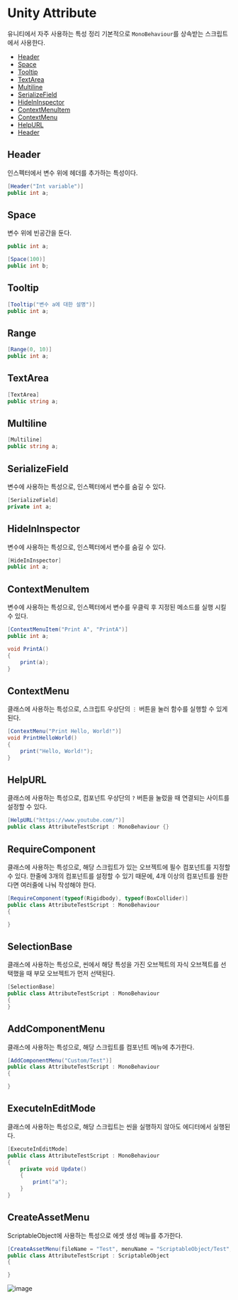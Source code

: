 # Unity Attribute
유니티에서 자주 사용하는 특성 정리
기본적으로 `MonoBehaviour`를 상속받는 스크립트에서 사용한다.

- [Header](#header)
- [Space](#space)
- [Tooltip](#tooltip)
- [TextArea](#textarea)
- [Multiline](#multiline)
- [SerializeField](#serializefield)
- [HideInInspector](#hideininspector)
- [ContextMenuItem](#contextmenuitem)
- [ContextMenu](#contextmenu)
- [HelpURL](#helpurl)
- [Header](#header)

## Header
인스펙터에서 변수 위에 헤더를 추가하는 특성이다.
``` C#
[Header("Int variable")]
public int a;
```

## Space
변수 위에 빈공간을 둔다.
``` C#
public int a;

[Space(100)]
public int b;
```

## Tooltip

``` C#
[Tooltip("변수 a에 대한 설명")]
public int a;
```

## Range

``` C#
[Range(0, 10)]
public int a;
```

## TextArea

``` C#
[TextArea]
public string a;
```

## Multiline

``` C#
[Multiline]
public string a;
```

## SerializeField
변수에 사용하는 특성으로, 인스펙터에서 변수를 숨길 수 있다.
``` C#
[SerializeField]
private int a;
```

## HideInInspector
변수에 사용하는 특성으로, 인스펙터에서 변수를 숨길 수 있다.
``` C#
[HideInInspector]
public int a;
```

## ContextMenuItem
변수에 사용하는 특성으로, 인스펙터에서 변수를 우클릭 후 지정된 메소드를 실행 시킬 수 있다.
``` C#
[ContextMenuItem("Print A", "PrintA")]
public int a;

void PrintA()
{
    print(a);
}
```

## ContextMenu
클래스에 사용하는 특성으로, 스크립트 우상단의 `⋮` 버튼을 눌러 함수를 실행할 수 있게 된다.
``` C#
[ContextMenu("Print Hello, World!")]
void PrintHelloWorld()
{
    print("Hello, World!");
}
```

## HelpURL
클래스에 사용하는 특성으로, 컴포넌트 우상단의 `?` 버튼을 눌렀을 때 연결되는 사이트를 설정할 수 있다.
``` C#
[HelpURL("https://www.youtube.com/")]
public class AttributeTestScript : MonoBehaviour {}
```

## RequireComponent
클래스에 사용하는 특성으로, 해당 스크립트가 있는 오브젝트에 필수 컴포넌트를 지정할 수 있다.
한줄에 3개의 컴포넌트를 설정할 수 있기 때문에, 4개 이상의 컴포넌트를 원한다면 여러줄에 나눠 작성해야 한다.
``` C#
[RequireComponent(typeof(Rigidbody), typeof(BoxCollider)]
public class AttributeTestScript : MonoBehaviour
{

}
```

## SelectionBase
클래스에 사용하는 특성으로, 씬에서 해당 특성을 가진 오브젝트의 자식 오브젝트를 선택했을 때 부모 오브젝트가 먼저 선택된다.
``` C#
[SelectionBase]
public class AttributeTestScript : MonoBehaviour
{
}
```

## AddComponentMenu
클래스에 사용하는 특성으로, 해당 스크립트를 컴포넌트 메뉴에 추가한다.
``` C#
[AddComponentMenu("Custom/Test")]
public class AttributeTestScript : MonoBehaviour
{

}
```

## ExecuteInEditMode
클래스에 사용하는 특성으로, 해당 스크립트는 씬을 실행하지 않아도 에디터에서 실행된다.
``` C#
[ExecuteInEditMode]
public class AttributeTestScript : MonoBehaviour
{
    private void Update()
    {
        print("a");
    }
}
```

## CreateAssetMenu
ScriptableObject에 사용하는 특성으로 에셋 생성 메뉴를 추가한다.
``` C#
[CreateAssetMenu(fileName = "Test", menuName = "ScriptableObject/Test", order = 0)]
public class AttributeTestScript : ScriptableObject
{

}
```
![image](https://user-images.githubusercontent.com/37904040/216889746-fcaed652-deb8-4195-b44c-5533d6c418cc.png)
